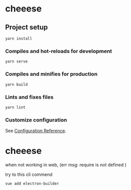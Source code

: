 # cheeese

## Project setup
```
yarn install
```

### Compiles and hot-reloads for development
```
yarn serve
```

### Compiles and minifies for production
```
yarn build
```

### Lints and fixes files
```
yarn lint
```

### Customize configuration
See [Configuration Reference](https://cli.vuejs.org/config/).

# cheeese



when not working in web, (err msg: require is not defined )

try to  this cli commend

```bash
vue add electron-builder
```

